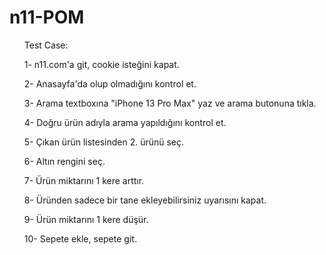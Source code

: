 # n11-POM
<ul>Test Case:</ul> 
<ul>1- n11.com'a git, cookie isteğini kapat.</ul> 
<ul>2- Anasayfa'da olup olmadığını kontrol et.</ul> 
<ul>3- Arama textboxına "iPhone 13 Pro Max" yaz ve arama butonuna tıkla.</ul> 
<ul>4- Doğru ürün adıyla arama yapıldığını kontrol et.</ul> 
<ul>5- Çıkan ürün listesinden 2. ürünü seç.</ul> 
<ul>6- Altın rengini seç.</ul> 
<ul>7- Ürün miktarını 1 kere arttır.</ul> 
<ul>8- Üründen sadece bir tane ekleyebilirsiniz uyarısını kapat.</ul> 
<ul>9- Ürün miktarını 1 kere düşür.</ul> 
<ul>10- Sepete ekle, sepete git.</ul> 





